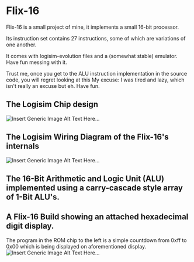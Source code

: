 # Flix-16
Flix-16 is a small project of mine, it implements a small 16-bit processor.

Its instruction set contains 27 instructions, some of which are variations of one another.

It comes with logisim-evolution files and a (somewhat stable) emulator. Have fun messing with it.

Trust me, once you get to the ALU instruction implementation in the source code, you will regret looking at this
My excuse: I was tired and lazy, which isn't really an excuse but eh.
Have fun.

## The Logisim Chip design
![Insert Generic Image Alt Text Here...](https://github.com/Ranchonyx/Flix-16/blob/main/FLIX-16-Chip.png)

## The Logisim Wiring Diagram of the Flix-16's internals
![Insert Generic Image Alt Text Here...](https://github.com/Ranchonyx/Flix-16/blob/main/FLIX-16.png)

## The 16-Bit Arithmetic and Logic Unit (ALU) implemented using a carry-cascade style array of 1-Bit ALU's.

## A Flix-16 Build showing an attached hexadecimal digit display.
The program in the ROM chip to the left is a simple countdown from 0xff to 0x00 which is being displayed on aforementioned display.
![Insert Generic Image Alt Text Here...](https://github.com/Ranchonyx/Flix-16/blob/main/Flix-16-Build.png)
